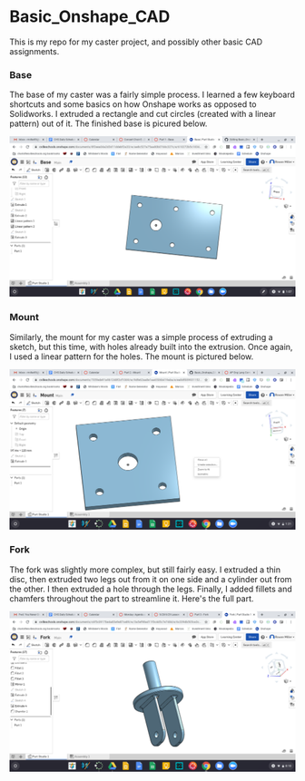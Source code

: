 # Basic_Onshape_CAD

This is my repo for my caster project, and possibly other basic CAD assignments.

### Base

The base of my caster was a fairly simple process. I learned a few keyboard shortcuts and some basics on how Onshape works as opposed to Solidworks. I extruded a rectangle and cut circles (created with a linear pattern) out of it. The finished base is picured below.

![Base](https://github.com/rmiller85/Basic_Onshape_CAD/blob/master/images/Screenshot%202020-09-23%20at%201.08.01%20PM.png)

### Mount

Similarly, the mount for my caster was a simple process of extruding a sketch, but this time, with holes already built into the extrusion. Once again, I used a linear pattern for the holes. The mount is pictured below.

![Mount](https://github.com/rmiller85/Basic_Onshape_CAD/blob/master/images/Screenshot%202020-09-28%20at%201.22.00%20PM.png)

### Fork

The fork was slightly more complex, but still fairly easy. I extruded a thin disc, then extruded two legs out from it on one side and a cylinder out from the other. I then extruded a hole through the legs. Finally, I added fillets and chamfers throughout the part to streamline it. Here's the full part.

![Fork](https://github.com/rmiller85/Basic_Onshape_CAD/blob/master/images/Screenshot%202020-09-28%20at%208.10.39%20PM.png)
